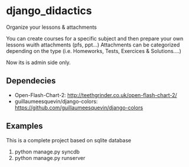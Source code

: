 django_didactics
================

Organize your lessons &amp; attachments

You can create courses for a specific subject and then prepare your own lessons wuith attachments (pfs, ppt...)
Attachments can be categorized depending on the type (i.e. Homeworks, Tests, Exercices & Solutions....) 

Now its is admin side only.

Dependecies
-----------

* Open-Flash-Chart-2: http://teethgrinder.co.uk/open-flash-chart-2/
* guillaumeesquevin/django-colors: https://github.com/guillaumeesquevin/django-colors



Examples
--------

This is a complete project based on sqlite database

1) python manage.py syncdb
2) python manage.py runserver


